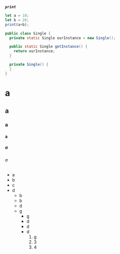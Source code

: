 **_`print`_**

```javascript 1.8
let a = 10;
let b = 20;
print(a+b);
```

```java
public class Single {
  private static Single ourInstance = new Single();

  public static Single getInstance() {
    return ourInstance;
  }

  private Single() {
  }
}

```
# a
## a
### a
#### a
##### a
###### a

 - a
 - b
 - c
 - d
   - b
   - b
   - d
   - g
     - g
     - d
     - d
     - d
       1. g
       2. 3
       3. 4
       